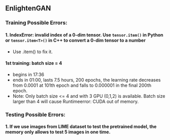 ## EnlightenGAN
### Training Possible Errors:
#### 1. IndexError: invalid index of a 0-dim tensor. Use `tensor.item()` in Python or `tensor.item<T>()` in C++ to convert a 0-dim tensor to a number
* Use .item() to fix it.
#### 1st training: batch size = 4
* begins in 17:36
* ends in 01:00, lasts 7.5 hours, 200 epochs, the learning rate decreases from 0.0001 at 101th epoch and falls to 0.000001 in the final 200th epoch.
* Note: Only batch size <= 4 and with 3 GPU (0,1,2) is available. Batch size larger than 4 will cause Runtimeerror: CUDA out of memory.

### Testing Possible Errors:
#### 1. If we use images from LIME dataset to test the pretrained model, the memory only allows to test 5 images in one time.
